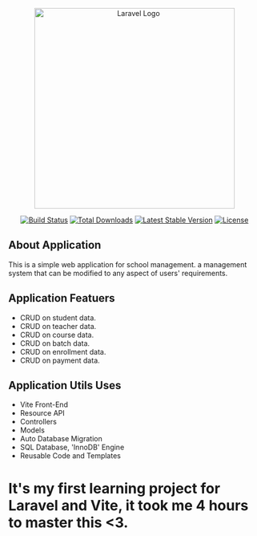 <p align="center"><a href="https://laravel.com" target="_blank"><img src="https://raw.githubusercontent.com/laravel/art/master/logo-lockup/5%20SVG/2%20CMYK/1%20Full%20Color/laravel-logolockup-cmyk-red.svg" width="400" alt="Laravel Logo"></a></p>

<p align="center">
<a href="https://github.com/laravel/framework/actions"><img src="https://github.com/laravel/framework/workflows/tests/badge.svg" alt="Build Status"></a>
<a href="https://packagist.org/packages/laravel/framework"><img src="https://img.shields.io/packagist/dt/laravel/framework" alt="Total Downloads"></a>
<a href="https://packagist.org/packages/laravel/framework"><img src="https://img.shields.io/packagist/v/laravel/framework" alt="Latest Stable Version"></a>
<a href="https://packagist.org/packages/laravel/framework"><img src="https://img.shields.io/packagist/l/laravel/framework" alt="License"></a>
</p>

## About Application

This is a simple web application for school management. a management system that can be modified to any aspect of users' requirements.

## Application Featuers
- CRUD on student data.
- CRUD on teacher data.
- CRUD on course data.
- CRUD on batch data.
- CRUD on enrollment data.
- CRUD on payment data.

## Application Utils Uses
- Vite Front-End
- Resource API
- Controllers
- Models
- Auto Database Migration
- SQL Database, 'InnoDB' Engine
- Reusable Code and Templates

# It's my first learning project for Laravel and Vite, it took me 4 hours to master this <3.

